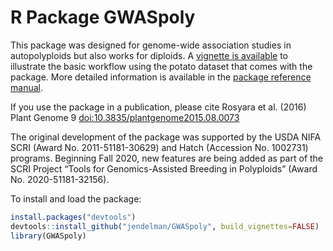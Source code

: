 R Package GWASpoly
================

This package was designed for genome-wide association studies in
autopolyploids but also works for diploids. A [vignette is
available](https://jendelman.github.io/GWASpoly/GWASpoly.html) to
illustrate the basic workflow using the potato dataset that comes with
the package. More detailed information is available in the [package
reference
manual](https://jendelman.github.io/GWASpoly/GWASpoly_manual.pdf).

If you use the package in a publication, please cite Rosyara et
al. (2016) Plant Genome 9 <doi:10.3835/plantgenome2015.08.0073>

The original development of the package was supported by the USDA NIFA
SCRI (Award No. 2011-51181-30629) and Hatch (Accession No. 1002731)
programs. Beginning Fall 2020, new features are being added as part of
the SCRI Project “Tools for Genomics-Assisted Breeding in Polyploids”
(Award No. 2020-51181-32156).

To install and load the package:

``` r
install.packages("devtools")
devtools::install_github("jendelman/GWASpoly", build_vignettes=FALSE)
library(GWASpoly)
```
